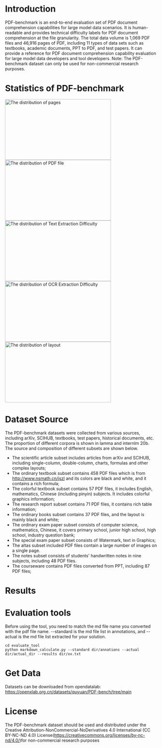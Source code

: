 # Introduction
   PDF-benchmark is an end-to-end evaluation set of PDF document comprehension capabilities for large model data scenarios. It is human-readable and provides technical difficulty labels for PDF document comprehension at the file granularity. The total data volume is 1,069 PDF files and 46,916 pages of PDF, including 11 types of data sets such as textbooks, academic documents, PPT to PDF, and test papers. It can provide a reference for PDF document comprehension capability evaluation for large model data developers and tool developers.
   Note: The PDF-benchmark dataset can only be used for non-commercial research purposes. 

# Statistics of PDF-benchmark

<img src="https://github.com/quyuan01/pdf-extract-bench/assets/102640628/afe90ec7-9277-4303-b177-e619be749913" width="350" height="200" alt="The distribution of pages">  

<img src="https://github.com/quyuan01/pdf-extract-bench/assets/102640628/069c12e8-97fb-4961-8a5d-9d5e93b62c8f" width="350" height="200" alt="The distribution of PDF file">  

<img src="https://github.com/quyuan01/pdf-extract-bench/assets/102640628/2aa4c6bd-bd31-48e2-8c02-6e03b50d63a9" width="350" height="200" alt="The distribution of Text Extraction Difficulty">  

<img src="https://github.com/quyuan01/pdf-extract-bench/assets/102640628/cbf7c4d8-1bfb-4541-9deb-52f485f86f35" width="350" height="200" alt="The distribution of OCR Extraction Difficulty">  

<img src="https://github.com/quyuan01/pdf-extract-bench/assets/102640628/faa35a3a-0f68-4ed8-bd5c-fe8105a20125" width="350" height="200" alt="The distribution of layout">  

# Dataset Source
The PDF-benchmark datasets were collected from various sources, including arXiv, SCIHUB, textbooks, test papers, historical documents, etc. The proportion of different corpora is shown in lamma and internlm 20b. The source and composition of different subsets are shown below.

- The scientific article subset includes articles from arXiv and SCIHUB, including single-column, double-column, charts, formulas and other complex layouts;
- The ordinary textbook subset contains 458 PDF files which is from http://www.nsmath.cn/jszl and its colors are black and white, and it contains a rich formula;
- The colorful textbook subset contains 57 PDF files, it includes English, mathematics, Chinese (including pinyin) subjects. It includes colorful graphics information; 
- The research report subset contains 71 PDF files, it contains rich table information;
- The ordinary books subset contains 37 PDF files, and the layout is mainly black and white;
- The ordinary exam paper subset consists of computer science, mathematics, Chinese, it covers primary school, junior high school, high school, industry question bank;
- The special exam paper subset consists of Watermark, text in Graphics; 
- The altas subset included PDF files contain a large number of images on a single page.
- The notes subset consists of students' handwritten notes in nine subjects, including 48 PDF files.
- The courseware contains PDF files converted from PPT, including 87 PDF files;

# Results


# Evaluation tools
 Before using the tool, you need to match the md file name you converted with the pdf file name. --standard is the md file list in annotations, and --actual is the md file list extracted for your solution.

```
cd evaluate_tool
python markdown_calculate.py --standard dir/annations --actual dir/actual_dir --results dir/xx.txt
```


# Get Data
Datasets can be downloaded from opendatalab: https://openxlab.org.cn/datasets/quyuan/PDF-bench/tree/main

# License
The PDF-benchmark dataset should be used and distributed under the Creative Attribution-NonCommercial-NoDerivatives 4.0 International (CC BY-NC-ND 4.0) License(https://creativecommons.org/licenses/by-nc-nd/4.0/)for non-commercial research purposes
